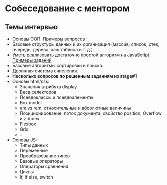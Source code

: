 # Собеседование с ментором

## Темы интервью
  - Основы ООП. [Примеры вопросов](https://habrahabr.ru/post/345658/)
  - Базовые структуры данных и их организация (массив, список, стек, очередь, дерево, хэш таблица и т. д.).
  - Уметь реализовать достаточно простой алгоритм на JavaScript. [Примеры заданий](https://www.codewars.com/kata/search/javascript?q=&r[]=-7&tags=Algorithms&beta=false)
  - Базовые алгоритмы сортировки и поиска.
  - Двоичная система счисления.
  - **Несколько вопросов по решенным заданиям из stage#1**
  - Основы html/css:
      - Значения атрибута display
      - Веса селекторов
      - Псевдоклассы и псевдоэлементы
      - Box model
      - em vs rem, относительные и абсолютные величины
      - Позиционирование: поток документа, свойство position, Overflow и z-index
      - Flexbox
      - Grid
      - ...
  - Основы JS:
      - Типы данных
      - Переменные
      - Преобразование типов
      - Базовые операторы
      - Операторы сравнения
      - Циклы
      - if, if else, switch

